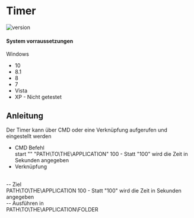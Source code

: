 # Timer
![version](https://img.shields.io/badge/Version-1.0.1-green)
<br>
#### System vorraussetzungen

Windows
- 10
- 8.1
- 8
- 7
- Vista
- XP - Nicht getestet


## Anleitung
Der Timer kann über CMD oder eine Verknüpfung aufgerufen und eingestellt werden
- CMD Befehl
<br>start "" "PATH\TO\THE\APPLICATION" 100 - Statt "100" wird die Zeit in Sekunden angegeben
- Verknüpfung
<br>
     -- Ziel
<br>        PATH\TO\THE\APPLICATION 100 - Statt "100" wird die Zeit in Sekunden angegeben
<br>
      -- Ausführen in
<br>       PATH\TO\THE\APPLICATION\FOLDER
